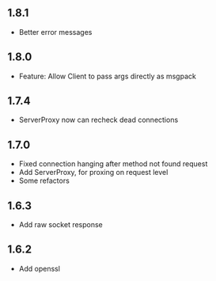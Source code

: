 ## 1.8.1
* Better error messages

## 1.8.0
* Feature: Allow Client to pass args directly as msgpack

## 1.7.4
* ServerProxy now can recheck dead connections

## 1.7.0
* Fixed connection hanging after method not found request
* Add ServerProxy, for proxing on request level
* Some refactors

## 1.6.3
* Add raw socket response

## 1.6.2
* Add openssl

